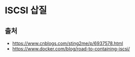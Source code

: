 # ISCSI 삽질

## 출처
- https://www.cnblogs.com/sting2me/p/6937578.html  
- https://www.docker.com/blog/road-to-containing-iscsi/  